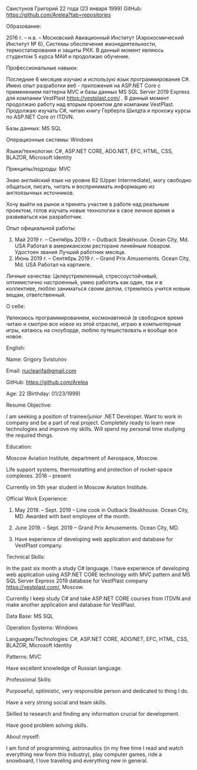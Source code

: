 Свистунов Григорий
22 года (23 января 1999) 
GitHub: https://github.com/Arelea?tab=repositories

Образование:

2016 г. – н.в. – Московский Авиационный Институт (Аэрокосмический Институт № 6), Системы обеспечения жизнедеятельности, термостатирования и защиты РКК.
В данный момент являюсь студентом 5 курса МАИ и продолжаю обучение.

Профессиональные навыки:

Последние 6 месяцев изучаю и использую язык программирования С#. Имею опыт разработки веб - приложения на ASP.NET Core с применением паттерна MVC и базы данных MS SQL Server 2019 Express для компании VestPlast https://vestplast.com/ . 
В данный момент продолжаю работу над вторым проектом для компании VestPlast. Продолжаю изучать C#, читаю книгу Герберта Шилдта и прохожу курсы по ASP.NET Core от ITDVN.

Базы данных: MS SQL

Операционные системы: Windows

Языки/технологии: С#, ASP.NET CORE, ADO.NET, EFC, HTML, CSS, BLAZOR, Microsoft Identity

Принципы/подходы: MVC

Знаю английский язык на уровне B2 (Upper Intermediate), могу свободно общаться, писать, читать и воспринимать информацию из англоязычных источников.

Хочу выйти на рынок и принять участие в работе над реальным проектом, готов изучать новые технологии в свое личное время и развиваться как разработчик. 

Опыт официальной работы:
1)	Май 2019 г. – Сентябрь 2019 г. – Outback Steakhouse. Ocean City, Md. USA
Работал в американском ресторане линейным поваром. Удостоен звания Лучший работник месяца.
2)	Июнь 2019 г. – Сентябрь 2019 г. – Grand Prix Amusements. Ocean City, Md. USA
Работал на картинге.

Личные качества:
Целеустремленный, стрессоустойчивый, оптимистично настроенный, умею работать как один, так и в коллективе, люблю заниматься своим делом, стремлюсь учится новым вещам, ответственный.

О себе:

Увлекаюсь программированием, космонавтикой (в свободное время читаю и смотрю все новое из этой отрасли), играю в компьютерные игры, катаюсь на сноуборде, люблю путешествовать и вообще все новое.


English:

Name: Grigory Svistunov

Email: nuclearifa@gmail.com

GitHub:  https://github.com/Arelea

Age: 22 (Birthday: 01/23/1999)

Resume Objective:

I am seeking a position of trainee/junior .NET Developer. Want to work in company and be a part of real project. Completely ready to learn new technologies and improve my skills. Will spend my personal time studying the required things.

Education:

Moscow Aviation Institute, department of Aerospace, Moscow.

Life support systems, thermostatting and protection of rocket-space complexes.
2016 – present

Currently im 5th year student in Moscow Aviation Institute.

Official Work Experience:

1)	May 2019. – Sept. 2019 – Line cook in Outback Steakhouse. Ocean City, MD.
Awarded with best employee of the month.

2)	June 2019. – Sept. 2019 – Grand Prix Amusements. Ocean City, MD.

3)	Have experience of developing web application and database for VestPlast company.

Technical Skills:

In the past six month a study C# language. I have experience of developing web application using ASP.NET CORE technology with MVC pattern and MS SQL Server Express 2019 database for VestPlast company https://vestplast.com/, Moscow.  

Currently I keep study C# and take ASP.NET CORE courses from ITDVN and make another application and database for VestPlast.

Data Base: MS SQL

Operation Systems: Windows

Languages/Technologies: C#, ASP.NET CORE, ADO/NET, EFC, HTML, CSS, BLAZOR, Microsoft Identity

Patterns: MVC

Have excellent knowledge of Russian language.

Professional Skills:

Purposeful, optimistic, very responsible person and dedicated to thing I do. 

Have a very strong social and team skills.

Skilled to research and finding any information crucial for development.

Have good problem solving skills.

About myself:

I am fond of programming, astronautics (in my free time I read and watch everything new from this industry), play computer games, ride a snowboard, I love traveling and everything new in general.

